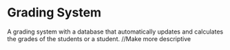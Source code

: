 # Grading System
A grading system with a database that automatically updates and calculates the grades of the students or a student. //Make more descriptive
